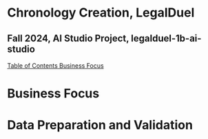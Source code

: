 # Chronology Creation, LegalDuel
## Fall 2024, AI Studio Project, legalduel-1b-ai-studio
<ins> Table of Contents </ins>
   [Business Focus](#business-focus)

# Business Focus

# Data Preparation and Validation

